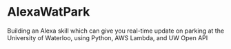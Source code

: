 # AlexaWatPark
Building an Alexa skill which can give you real-time update on parking at the University of Waterloo,
using Python, AWS Lambda, and UW Open API

